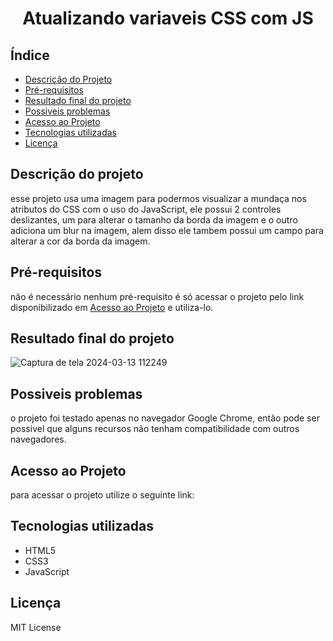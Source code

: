 <h1 align="center">
    Atualizando variaveis CSS com JS
</h1>

## Índice
* [Descrição do Projeto](#descrição-do-projeto)
* [Pré-requisitos](#pré-requisitos)
* [Resultado final do projeto](#resultado-final-do-projeto)
* [Possiveis problemas](#possiveis-problemas)
* [Acesso ao Projeto](#acesso-ao-projeto)
* [Tecnologias utilizadas](#tecnologias-utilizadas)
* [Licença](#licença)

## Descrição do projeto
esse projeto usa uma imagem para podermos visualizar a mundaça nos atributos do CSS com o uso do JavaScript, ele possui 2 controles deslizantes, um para alterar o tamanho da borda da imagem e o outro adiciona um blur na imagem, alem disso ele tambem possui um campo para alterar a cor da borda da imagem.

## Pré-requisitos
não é necessário nenhum pré-requisito é só acessar o projeto pelo link disponibilizado em [Acesso ao Projeto](#acesso-ao-projeto) e utiliza-lo.

## Resultado final do projeto
![Captura de tela 2024-03-13 112249](https://github.com/LeonardoVRR/Brincando-com-variaveis-CSS-com-JS/assets/102774822/0466c3df-4ac2-45c2-b386-594535e47c60)

## Possiveis problemas
o projeto foi testado apenas no navegador Google Chrome, então pode ser possivel que alguns recursos não tenham compatibilidade com outros navegadores.

## Acesso ao Projeto
para acessar o projeto utilize o seguinte link:

## Tecnologias utilizadas
- HTML5
- CSS3
- JavaScript

## Licença
MIT License
